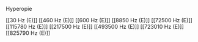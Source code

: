 Hyperopie

[[30 Hz (E)]]
[[460 Hz (E)]]
[[600 Hz (E)]]
[[8850 Hz (E)]]
[[72500 Hz (E)]]
[[115780 Hz (E)]]
[[217500 Hz (E)]]
[[493500 Hz (E)]]
[[723010 Hz (E)]]
[[825790 Hz (E)]]